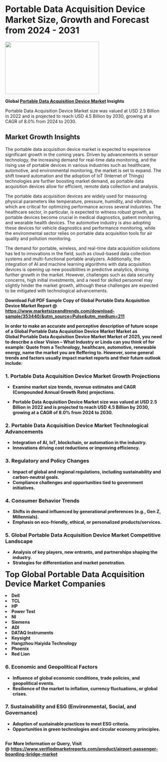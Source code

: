 <H1>Portable Data Acquisition Device Market Size, Growth and Forecast from 2024 - 2031</H1><img class="aligncenter size-medium wp-image-584254" src="https://thirdeyenews.in/wp-content/uploads/2024/09/Global-Market-Research-300x168.jpeg" alt="" width="300" height="168" /><p><strong>Global&nbsp;<a href="https://www.marketsizeandtrends.com/download-sample/353440/&amp;utm_source=Pulse&amp;utm_medium=211">Portable Data Acquisition Device Market</a> Insights</strong></p><p>Portable Data Acquisition Device Market size was valued at USD 2.5 Billion in 2022 and is projected to reach USD 4.5 Billion by 2030, growing at a CAGR of 8.0% from 2024 to 2030.</p><p><h2>Market Growth Insights</h2> <p>The portable data acquisition device market is expected to experience significant growth in the coming years. Driven by advancements in sensor technology, the increasing demand for real-time data monitoring, and the rising use of portable devices in various industries such as healthcare, automotive, and environmental monitoring, the market is set to expand. The shift toward automation and the adoption of IoT (Internet of Things) technologies are further boosting market demand, as portable data acquisition devices allow for efficient, remote data collection and analysis.</p> <p><strong></strong></p> <p>The portable data acquisition devices are widely used for measuring physical parameters like temperature, pressure, humidity, and vibration, which are critical for optimizing performance across several industries. The healthcare sector, in particular, is expected to witness robust growth, as portable devices become crucial in medical diagnostics, patient monitoring, and wearable health devices. The automotive industry is also adopting these devices for vehicle diagnostics and performance monitoring, while the environmental sector relies on portable data acquisition tools for air quality and pollution monitoring.</p> <p>The demand for portable, wireless, and real-time data acquisition solutions has led to innovations in the field, such as cloud-based data collection systems and multi-functional portable analyzers. Additionally, the integration of AI and machine learning algorithms with data acquisition devices is opening up new possibilities in predictive analytics, driving further growth in the market. However, challenges such as data security concerns, high initial investments, and a need for skilled personnel may slightly hinder the market growth, although these challenges are expected to be mitigated with technological advancements.</p> <p><strong></p><p><span class=""><strong>Download Full PDF Sample Copy of Global Portable Data Acquisition Device Market Report</strong> @ <a href="https://www.marketsizeandtrends.com/download-sample/353440/&amp;utm_source=Pulse&amp;utm_medium=211" target="_blank">https://www.marketsizeandtrends.com/download-sample/353440/&amp;utm_source=Pulse&amp;utm_medium=211</a></span></p><p>In order to make an accurate and perceptive description of future scope of a Global&nbsp;Portable Data Acquisition Device Market Market as Global&nbsp;Portable Data Acquisition Device Market Market of 2025, you need to describe a clear Vision &ndash; What Industry or Linda can you think of for example: Quote from a Technology, healthcare, automotive, renewable energy, name the market you are Reffering to. However, some general trends and factors usually impact market reports and their future outlook include:</p><h3>1.&nbsp;<strong>Portable Data Acquisition Device Market Growth Projections</strong></h3><ul><li>Examine market size trends, revenue estimates and CAGR (Compounded Annual Growth Rate) projections.</li><li><p>Portable Data Acquisition Device Market size was valued at USD 2.5 Billion in 2022 and is projected to reach USD 4.5 Billion by 2030, growing at a CAGR of 8.0% from 2024 to 2030.</p></li></ul><h3>2.&nbsp;<strong>Portable Data Acquisition Device Market Technological Advancements</strong></h3><ul><li>Integration of AI, IoT, blockchain, or automation in the industry.</li><li>Innovations driving cost reductions or improving efficiency.</li></ul><h3>3.&nbsp;<strong>Regulatory and Policy Changes</strong></h3><ul><li>Impact of global and regional regulations, including sustainability and carbon-neutral goals.</li><li>Compliance challenges and opportunities tied to government initiatives.</li></ul><h3>4.&nbsp;<strong>Consumer Behavior Trends</strong></h3><ul><li>Shifts in demand influenced by generational preferences (e.g., Gen Z, Millennials).</li><li>Emphasis on eco-friendly, ethical, or personalized products/services.</li></ul><h3>5.&nbsp;<strong>Global Portable Data Acquisition Device Market Competitive Landscape</strong></h3><ul><li>Analysis of key players, new entrants, and partnerships shaping the industry.</li><li>Strategies for differentiation and market penetration.</li></ul><p data-pm-slice="1 1 []"><span style="color: inherit; font-family: inherit; font-size: 25px;">Top Global Portable Data Acquisition Device Market Companies</span></p><div class="" data-test-id=""><p><li>Dell</li><li> TCL</li><li> HP</li><li> Power Test</li><li> NI</li><li> Siemens</li><li> ADI</li><li> DATAQ Instruments</li><li> Keysight</li><li> Hangzhou Haiyida Technology</li><li> Phoenix</li><li> Red Lion</li></p></div><h3>6.&nbsp;<strong>Economic and Geopolitical Factors</strong></h3><ul><li>Influence of global economic conditions, trade policies, and geopolitical events.</li><li>Resilience of the market to inflation, currency fluctuations, or global crises.</li></ul><h3>7.&nbsp;<strong>Sustainability and ESG (Environmental, Social, and Governance)</strong></h3><ul><li>Adoption of sustainable practices to meet ESG criteria.</li><li>Opportunities in green technologies and circular economy principles.</li></ul><h2><strong style="font-size: 14px;">For More Information or Query, Visit @&nbsp;</strong><a style="background-color: #ffffff; font-size: 14px;" href="https://www.marketsizeandtrends.com/report/portable-data-acquisition-device-market/" target="_blank">https://www.verifiedmarketreports.com/product/airport-passenger-boarding-bridge-market</a></h2>
